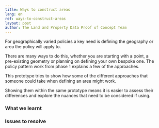 ```yaml
---
title: Ways to construct areas
lang: en
ref: ways-to-construct-areas
layout: post
author: The Land and Property Data Proof of Concept Team
---
```

For geographically varied policies a key need is defining the geography or area the policy will apply to.

There are many ways to do this, whether you are starting with a point, a pre-existing geometry or planning on defining your own bespoke one. The policy pattern work from phase 1 explains a few of the approaches.

This prototype tries to show how some of the different approaches that someone could take when defining an area might work.

Showing them within the same prototype means it is easier to assess their differences and explore the nuances that need to be considered if using.

### What we learnt

### Issues to resolve